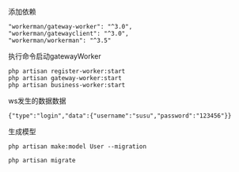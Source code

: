 添加依赖
```
"workerman/gateway-worker": "^3.0",
"workerman/gatewayclient": "^3.0",
"workerman/workerman": "^3.5"
```

执行命令启动gatewayWorker
```
php artisan register-worker:start
php artisan gateway-worker:start
php artisan business-worker:start
```

ws发生的数据数据
```
{"type":"login","data":{"username":"susu","password":"123456"}}
```

生成模型
```
php artisan make:model User --migration

php artisan migrate
```